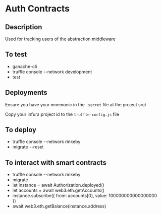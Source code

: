 # Auth Contracts

## Description
Used for tracking users of the abstraction middleware

## To test
- ganache-cli
- truffle console --network development
- test

## Deployments
Ensure you have your mnemonic in the `.secret` file at the project src/

Copy your infura project id to the `truffle-config.js` file
 
## To deploy
- truffle console --network rinkeby
- migrate --reset

## To interact with smart contracts
- truffle console --network rinkeby
- migrate
- let instance = await Authorization.deployed()
- let accounts = await web3.eth.getAccounts()
- instance.subscribe({ from: accounts[0], value: 100000000000000000 })
- await web3.eth.getBalance(instance.address)
